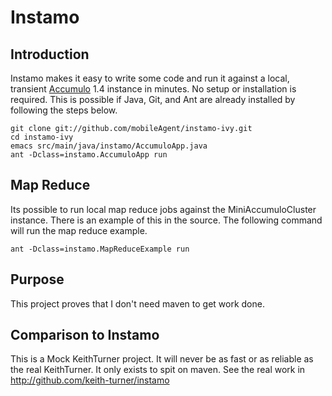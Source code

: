 Instamo
=======

Introduction
-----------

Instamo makes it easy to write some code and run it against a local, transient
[Accumulo](http://accumulo.apache.org) 1.4 instance in minutes.  No setup or
installation is required.  This is possible if Java, Git, and Ant are already
installed by following the steps below.

```
git clone git://github.com/mobileAgent/instamo-ivy.git
cd instamo-ivy
emacs src/main/java/instamo/AccumuloApp.java
ant -Dclass=instamo.AccumuloApp run
```

Map Reduce
----------

Its possible to run local map reduce jobs against the MiniAccumuloCluster instance.   There is an example of this in the source.  The following command will run the map reduce example.

```
ant -Dclass=instamo.MapReduceExample run
```

Purpose
-------

This project proves that I don't need maven to get work done.

Comparison to Instamo
--------------------------

This is a Mock KeithTurner project. It will never be as fast
or as reliable as the real KeithTurner. It only exists to spit on maven.
See the real work in http://github.com/keith-turner/instamo

